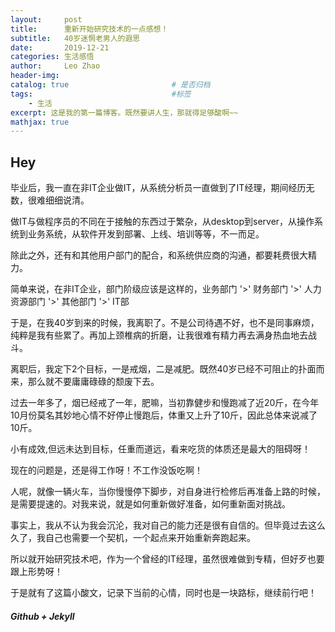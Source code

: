 ```yaml
---
layout:     post                   
title:      重新开始研究技术的一点感想！ 
subtitle:   40岁迷惘老男人的遐思  
date:       2019-12-21 
categories: 生活感悟
author:     Leo Zhao
header-img: 
catalog: true                       # 是否归档
tags:                               #标签
    - 生活
excerpt: 这是我的第一篇博客。既然要讲人生，那就得足够酸啊~~
mathjax: true
---
```


## Hey

毕业后，我一直在非IT企业做IT，从系统分析员一直做到了IT经理，期间经历无数，很难细细说清。

做IT与做程序员的不同在于接触的东西过于繁杂，从desktop到server，从操作系统到业务系统，从软件开发到部署、上线、培训等等，不一而足。

除此之外，还有和其他用户部门的配合，和系统供应商的沟通，都要耗费很大精力。

简单来说，在非IT企业，部门阶级应该是这样的，业务部门 '>' 财务部门 '>' 人力资源部门 '>' 其他部门 '>' IT部


于是，在我40岁到来的时候，我离职了。不是公司待遇不好，也不是同事麻烦，纯粹是我有些累了。再加上颈椎病的折磨，让我很难有精力再去满身热血地去战斗。

离职后，我定下2个目标，一是戒烟，二是减肥。既然40岁已经不可阻止的扑面而来，那么就不要庸庸碌碌的颓废下去。

过去一年多了，烟已经戒了一年，肥嘛，当初靠健步和慢跑减了近20斤，在今年10月份莫名其妙地心情不好停止慢跑后，体重又上升了10斤，因此总体来说减了10斤。

小有成效,但远未达到目标，任重而道远，看来吃货的体质还是最大的阻碍呀！


现在的问题是，还是得工作呀！不工作没饭吃啊！

人呢，就像一辆火车，当你慢慢停下脚步，对自身进行检修后再准备上路的时候，是需要提速的。对我来说，就是如何重新做好准备，如何重新面对挑战。

事实上，我从不认为我会沉沦，我对自己的能力还是很有自信的。但毕竟过去这么久了，我自己也需要一个契机，一个起点来开始重新奔跑起来。

所以就开始研究技术吧，作为一个曾经的IT经理，虽然很难做到专精，但好歹也要跟上形势呀！

于是就有了这篇小酸文，记录下当前的心情，同时也是一块路标，继续前行吧！


##### Github + Jekyll







